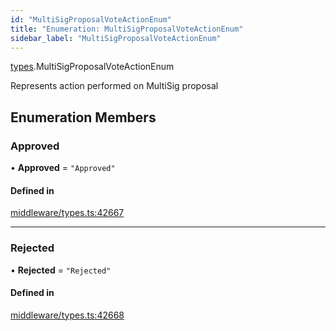 ```yaml
---
id: "MultiSigProposalVoteActionEnum"
title: "Enumeration: MultiSigProposalVoteActionEnum"
sidebar_label: "MultiSigProposalVoteActionEnum"
---
```


[types](../../../modules/Types/Types.md).MultiSigProposalVoteActionEnum

Represents action performed on MultiSig proposal

## Enumeration Members

### Approved

• **Approved** = ``"Approved"``

#### Defined in

[middleware/types.ts:42667](https://github.com/PolymeshAssociation/polymesh-sdk/blob/fedc4714f/src/middleware/types.ts#L42667)

___

### Rejected

• **Rejected** = ``"Rejected"``

#### Defined in

[middleware/types.ts:42668](https://github.com/PolymeshAssociation/polymesh-sdk/blob/fedc4714f/src/middleware/types.ts#L42668)
